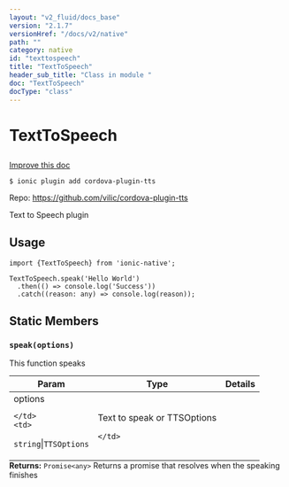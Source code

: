 ```yaml
---
layout: "v2_fluid/docs_base"
version: "2.1.7"
versionHref: "/docs/v2/native"
path: ""
category: native
id: "texttospeech"
title: "TextToSpeech"
header_sub_title: "Class in module "
doc: "TextToSpeech"
docType: "class"
---
```








<h1 class="api-title">
  
  TextToSpeech
  

  

  

</h1>

<a class="improve-v2-docs" href="http://github.com/driftyco/ionic-native/edit/master/src/plugins/text-to-speech.ts#L9">
  Improve this doc
</a>



<!-- decorators -->


<pre><code>$ ionic plugin add cordova-plugin-tts</code></pre>
<p>Repo:
  <a href="https://github.com/vilic/cordova-plugin-tts">
    https://github.com/vilic/cordova-plugin-tts
  </a>
</p>

<!-- description -->

<p>Text to Speech plugin</p>



<!-- @usage tag -->

<h2>Usage</h2>

<pre><code>import {TextToSpeech} from &#39;ionic-native&#39;;

TextToSpeech.speak(&#39;Hello World&#39;)
  .then(() =&gt; console.log(&#39;Success&#39;))
  .catch((reason: any) =&gt; console.log(reason));
</code></pre>




<!-- @property tags -->


<h2>Static Members</h2>

<div id="speak"></div>
<h3><code>speak(options)</code>
  
</h3>




This function speaks


<table class="table param-table" style="margin:0;">
  <thead>
  <tr>
    <th>Param</th>
    <th>Type</th>
    <th>Details</th>
  </tr>
  </thead>
  <tbody>
  
  <tr>
    <td>
      options
      
      
    </td>
    <td>
      
<code>string</code>|<code>TTSOptions</code>
    </td>
    <td>
      <p>Text to speak or TTSOptions</p>

      
    </td>
  </tr>
  
  </tbody>
</table>





<div class="return-value" markdown="1">
  <i class="icon ion-arrow-return-left"></i>
  <b>Returns:</b> 
<code>Promise&lt;any&gt;</code> Returns a promise that resolves when the speaking finishes
</div>




<!-- methods on the class -->



<!-- other classes -->

<!-- end other classes -->

<!-- interfaces -->

<!-- end interfaces -->

<!-- related link --><!-- end content block -->


<!-- end body block -->


